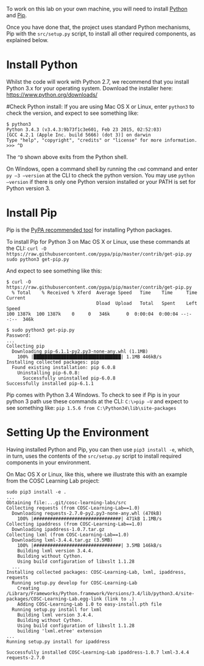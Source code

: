 To work on this lab on your own machine, you will need to install [Python](https://www.python.org/downloads/) and 
[Pip](https://pip.pypa.io/en/latest/installing.html).

Once you have done that, the project uses standard Python mechanisms, Pip with the `src/setup.py` script, to install all other required components, as explained below.

# Install Python
Whilst the code will work with Python 2.7, we recommend that you install Python 3.x for your operating system.
Download the installer here: https://www.python.org/downloads/

#Check Python install:
If you are using Mac OS X or Linux, enter `python3` to check the version, and expect to see something like:

```
$ python3 
Python 3.4.3 (v3.4.3:9b73f1c3e601, Feb 23 2015, 02:52:03) 
[GCC 4.2.1 (Apple Inc. build 5666) (dot 3)] on darwin
Type "help", "copyright", "credits" or "license" for more information.
>>> ^D
```
The `^D` shown above exits from the Python shell.

On Windows, open a command shell by running the `cmd` command and enter `py –3 —version` at the CLI to check the python version. You may use `python —version` if there is only one Python version installed or your PATH is set for Python version 3.

# Install Pip
Pip is the [PyPA recommended tool](https://python-packaging-user-guide.readthedocs.org/en/latest/current.html) for installing Python packages. 

To install Pip for Python 3 on Mac OS X or Linux, use these commands at the CLI:
`curl -O https://raw.githubusercontent.com/pypa/pip/master/contrib/get-pip.py`
`sudo python3 get-pip.py`

And expect to see something like this:

```
$ curl -O https://raw.githubusercontent.com/pypa/pip/master/contrib/get-pip.py
  % Total    % Received % Xferd  Average Speed   Time    Time     Time  Current
                                 Dload  Upload   Total   Spent    Left  Speed
100 1387k  100 1387k    0     0   346k      0  0:00:04  0:00:04 --:--:--  346k

$ sudo python3 get-pip.py
Password:
...
Collecting pip
  Downloading pip-6.1.1-py2.py3-none-any.whl (1.1MB)
    100% |████████████████████████████████| 1.1MB 446kB/s 
Installing collected packages: pip
  Found existing installation: pip 6.0.8
    Uninstalling pip-6.0.8:
      Successfully uninstalled pip-6.0.8
Successfully installed pip-6.1.1
```

Pip comes with Python 3.4 Windows. To check to see if Pip is in your python 3 path use these commands at the CLI:
`C:\>pip –V`
and expect to see something like:
`pip 1.5.6 from C:\Python34\lib\site-packages`

# Setting Up the Environment
Having installed Python and Pip, you can then use `pip3 install -e`, which, in turn, uses the contents of the `src/setup.py` script to install required components in your environment. 

On Mac OS X or Linux, like this, where we illustrate this with an example from the COSC Learning Lab project:

``` 
sudo pip3 install -e .
...
Obtaining file:...git/cosc-learning-labs/src
Collecting requests (from COSC-Learning-Lab==1.0)
  Downloading requests-2.7.0-py2.py3-none-any.whl (470kB)
    100% |################################| 471kB 1.1MB/s 
Collecting ipaddress (from COSC-Learning-Lab==1.0)
  Downloading ipaddress-1.0.7.tar.gz
Collecting lxml (from COSC-Learning-Lab==1.0)
  Downloading lxml-3.4.4.tar.gz (3.5MB)
    100% |################################| 3.5MB 146kB/s 
    Building lxml version 3.4.4.
    Building without Cython.
    Using build configuration of libxslt 1.1.28
  ...
Installing collected packages: COSC-Learning-Lab, lxml, ipaddress, requests
  Running setup.py develop for COSC-Learning-Lab
    Creating /Library/Frameworks/Python.framework/Versions/3.4/lib/python3.4/site-packages/COSC-Learning-Lab.egg-link (link to .)
    Adding COSC-Learning-Lab 1.0 to easy-install.pth file
  Running setup.py install for lxml
    Building lxml version 3.4.4.
    Building without Cython.
    Using build configuration of libxslt 1.1.28
    building 'lxml.etree' extension
...  
Running setup.py install for ipaddress

Successfully installed COSC-Learning-Lab ipaddress-1.0.7 lxml-3.4.4 requests-2.7.0
```


